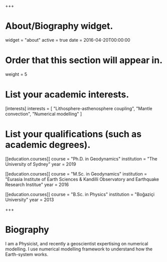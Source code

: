 +++
# About/Biography widget.
widget = "about"
active = true
date = 2016-04-20T00:00:00

# Order that this section will appear in.
weight = 5

# List your academic interests.
[interests]
  interests = [
    "Lithosphere-asthenosphere coupling",
    "Mantle convection",
    "Numerical modelling"
  ]

# List your qualifications (such as academic degrees).
[[education.courses]]
  course = "Ph.D. in Geodynamics"
  institution = "The University of Sydney"
  year = 2019

[[education.courses]]
  course = "M.Sc. in Geodynamics"
  institution = "Eurasia Institute of Earth Sciences & Kandilli Observatory and Earthquake Research Institue"
  year = 2016

[[education.courses]]
  course = "B.Sc. in Physics"
  institution = "Boğaziçi University"
  year = 2013
 
+++

# Biography

I am a Physicist, and recently a geoscientist expertising on numerical modelling. I use numerical modelling framework to understand how the Earth-system works.
